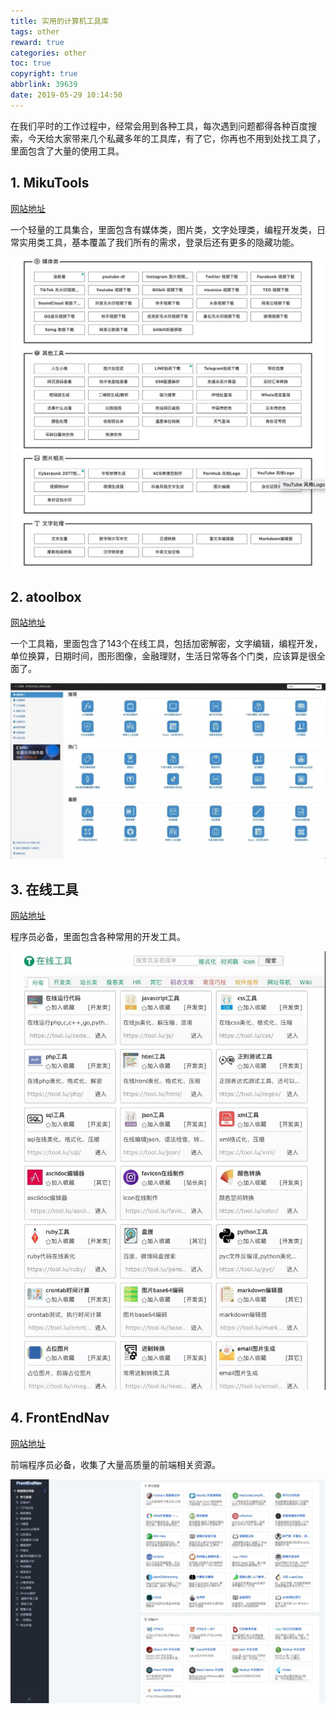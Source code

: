 ```yaml
---
title: 实用的计算机工具库
tags: other
reward: true
categories: other
toc: true
copyright: true
abbrlink: 39639
date: 2019-05-29 10:14:50
---
```


在我们平时的工作过程中，经常会用到各种工具，每次遇到问题都得各种百度搜索，今天给大家带来几个私藏多年的工具库，有了它，你再也不用到处找工具了，里面包含了大量的使用工具。

## 1. MikuTools

[网站地址](https://miku.tools/)

<!-- more -->

一个轻量的工具集合，里面包含有媒体类，图片类，文字处理类，编程开发类，日常实用类工具，基本覆盖了我们所有的需求，登录后还有更多的隐藏功能。

![mikutools](实用的计算机工具库/mikutools.png)

## 2. atoolbox

[网站地址](http://www.atoolbox.net)

一个工具箱，里面包含了143个在线工具，包括加密解密，文字编辑，编程开发，单位换算，日期时间，图形图像，金融理财，生活日常等各个门类，应该算是很全面了。

![atoolbox](实用的计算机工具库/atoolbox.png)

## 3. 在线工具

[网站地址](https://tool.lu/)

程序员必备，里面包含各种常用的开发工具。

![在线工具](实用的计算机工具库/在线工具.png)

## 4. FrontEndNav

[网站地址](http://nav.web-hub.cn/)

前端程序员必备，收集了大量高质量的前端相关资源。

![frontEndNav](实用的计算机工具库/frontEndNav.png)